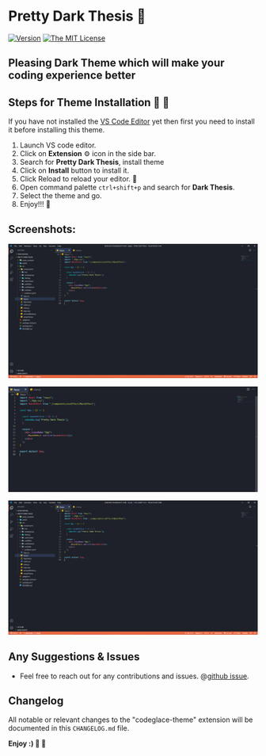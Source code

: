 # Pretty Dark Thesis 🎨

[![Version](https://vsmarketplacebadge.apphb.com/version/PrettyDarkThesis.pretty-dark-thesis.svg?subject=PrettyDarkThesis)](https://marketplace.visualstudio.com/items?itemName=PrettyDarkThesis.pretty-dark-thesis)
[![The MIT License](https://img.shields.io/badge/license-MIT-orange.svg?style=flat-square)](http://opensource.org/licenses/MIT)


## Pleasing Dark Theme which will make your coding experience better

## Steps for Theme Installation :ribbon: :gift:

If you have not installed the [VS Code Editor](https://code.visualstudio.com/) yet then first you need to install it before installing this theme.

1. Launch VS code editor.
2. Click on **Extension** ⚙️ icon in the side bar.
3. Search for **Pretty Dark Thesis**, install theme
4. Click on **Install** button to install it.
5. Click Reload to reload your editor. :arrows_counterclockwise:
6. Open command palette `ctrl+shift+p` and search for **Dark Thesis**.
7. Select the theme and go.
8. Enjoy!!! 🎉

## Screenshots:

![GIF1](https://raw.githubusercontent.com/TamtePrathamesh/Dark-Thesis/master/Snippets/Gif1.gif)

![CodeArea](https://raw.githubusercontent.com/TamtePrathamesh/Dark-Thesis/master/Snippets/CodeArea.PNG)

![FullView](https://raw.githubusercontent.com/TamtePrathamesh/Dark-Thesis/master/Snippets/FullView.PNG)


## Any Suggestions & Issues
* Feel free to reach out for any contributions and issues.
 @[github issue](https://github.com/TamtePrathamesh/Dark-Thesis/issues).


## Changelog

All notable or relevant changes to the "codeglace-theme" extension will be documented in this `CHANGELOG.md` file.


**Enjoy :) 🎨 🎉**
